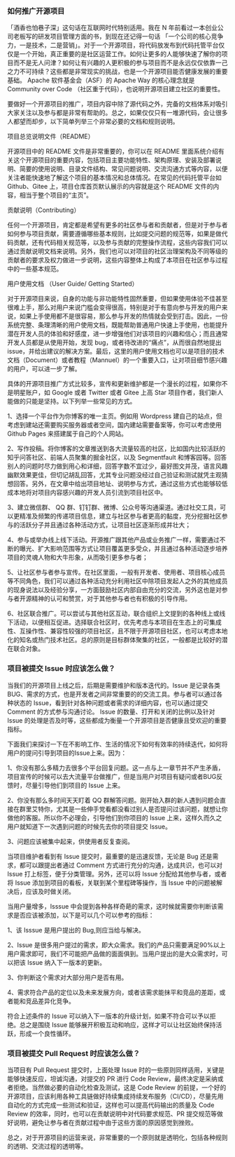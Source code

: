 ### 如何推广开源项目

「酒香也怕巷子深」这句话在互联网时代特别适用。我在 N 年前看过一本创业公司老板写的研发项目管理方面的书，到现在还记得一句话 「一个公司的核心竞争力，一是技术，二是营销」。对于一个开源项目，将代码放发布到代码托管平台仅仅是一个开始，真正重要的是社区运营工作。如何让更多的人能够快速了解你的项目而不是无人问津？如何让有兴趣的人更积极的参与项目而不是永远仅仅依靠一己之力不可持续？这些都是非常现实的挑战，也是一个开源项目能否健康发展的重要基础。 Apache 软件基金会（ASF）的 Apache Way 的核心理念就是 Community over Code （社区重于代码），也说明开源项目建立社区的重要性。

要做好一个开源项目的推广，项目内容中除了源代码之外，完备的文档体系对吸引大家关注以及参与都是非常有帮助的。总之，如果仅仅只有一堆源代码，会让很多人都望而却步，以下简单列举三个非常必要的文档和规则说明。

项目总览说明文件（README）

开源项目中的 README 文件是非常重要的，你可以在 README 里面系统介绍有关这个开源项目的重要内容，包括项目主要功能特性、架构原理、安装及部署说明、简要的使用说明、目录文件结构、常见问题说明、交流沟通方式等内容，以便关注者能快速地了解这个项目的基本情况和总体情况。在常见的代码托管平台如 Github、Gitee 上，项目仓库首页默认展示的内容就是这个 README 文件的内容，相当于整个项目的“主页”。

贡献说明（Contributing）

任何一个开源项目，肯定都是希望有更多的社区参与者和贡献者，但是对于参与者如何参与项目贡献，需要遵循哪些基本规则，比如提交问题的规范等，如果是做代码贡献，还有代码相关规范等，以及参与贡献的完整操作流程，这些内容我们可以通过贡献说明文档来说明。另外，我们也可以对项目的社区治理架构及不同等级的贡献者的要求及权力做进一步说明，这些内容整体上构成了本项目在社区参与过程中的一些基本规范。

用户使用文档 （User Guide/ Getting Started）

对于开源项目来说，自身的功能与非功能特性固然重要，但如果使用体验不佳甚至很难上手，那么对用户来说门槛会变得很高，特别是对于有意向参与开发的用户来说，如果上手使用都不是很容易，那么参与开发的热情就会受到打击。因此，一份系统完整、条理清晰的用户使用文档，既能帮助普通用户快速上手使用，也能提升潜在开发人员的体验和好感度，进一步增强他们对该项目的兴趣和信心；而且通常开发人员都是从使用开始，发现 bug，或者待改进的“痛点”，从而很自然地提出 issue，并给出建议的解决方案。最后，这里的用户使用文档也可以是项目的技术文档（Document）或者教程（Mannuel）的一个重要入口，让对项目细节感兴趣的用户，可以进一步了解。

具体的开源项目推广方式比较多，宣传和更新维护都是一个漫长的过程，如果你不是明星账户，如 Google 或者 Twitter 或者 Gitee 上高 Star 项目作者，我们新人能做的只能是坚持。以下列举一些常见的方式。

1、选择一个平台作为你博客的唯一主页。例如用 Wordpress 建自己的站点，但考虑到建站还需要购买服务器或者空间，国内建站需要备案等，你可以考虑使用 Github Pages 来搭建属于自己的个人网站。

2、写作投稿。将你博客的文章推送到各大流量较高的社区，比如国内比较活跃的知乎问答社区、前端人员聚集的掘金社区，以及 Segmentfault 和博客园等。回答别人的问题时尽力做到用心和详细，回答字数不宜过少，最好图文并茂，语言风趣幽默效果更佳，但切记胡乱回答，尤其专业问题没经过自己验证和测试就凭主观猜想回答。另外，在文章中给出项目地址、说明参与方式，通过这些方式也能够较低成本地将对项目内容感兴趣的开发人员引流到项目社区中。

3、建立微信群、 QQ 群、钉钉群、微博、公众号等沟通渠道。通过社交工具，可以更精准及频繁的传递项目信息，建立与社区参与者更高的黏度，充分挖掘社区参与的活跃分子并且通过各种活动方式，让项目社区逐渐形成并壮大；

4、参与或举办线上线下活动。开源推广跟其他产品或业务推广一样，需要通过不断的曝光、扩大影响范围等方式让项目覆盖更多受众，并且通过各种活动逐步培养项目的灵魂人物和大牛形象，从而吸引更多参与者；

5、让社区参与者参与宣传。在社区里面，一般有开发者、使用者、项目核心成员等不同角色，我们可以通过各种活动充分利用社区中除项目发起人之外的其他成员的现身说法以及经验分享，一方面鼓励社区内部自由充分的交流，另外这也是对参与者开源精神的认可和赞赏，对于其他参与者也有积极的引导作用。

6、社区联合推广。可以尝试与其他社区互动，联合组织上文提到的各种线上或线下活动，以便相互促进。选择联合社区时，优先考虑与本项目在生态上的可集成性、互操作性、兼容性较强的项目社区，且不限于开源项目社区，也可以考虑本地化的知名或热门技术社区。总的原则是目标群体聚集的社区，一般都是比较好的潜在联合对象。


### 项目被提交 Issue 时应该怎么做？

当我们的开源项目上线之后，后期是需要维护和版本迭代的。Issue 是记录各类 BUG、需求的方式，也是开发者之间非常重要的的交流工具。参与者可以通过各种状态的 Issue，看到针对各种问题或者需求的详细内容，也可以通过提交 Comment 的方式参与沟通讨论。 Issue 的数量、打开和关闭的比例以及针对 Issue 的处理是否及时等，这些都成为衡量一个开源项目是否健康且受欢迎的重要指标。

下面我们来探讨一下在不影响工作、生活的情况下如何有效率的持续迭代，如何将用户的提问引导到项目的Issue上来。因为：

1、你没有那么多精力去很多个平台回复问题。这一点与上一章节并不产生矛盾，项目宣传的时候可以去大流量平台做推广，但是当用户对项目有疑问或者BUG反馈时，尽量引导他们到项目的 Issue 上来。

2、你没有那么多时间天天盯着 QQ 群解答问题。刚开始入群的新人遇到问题会直接在群里艾特你，尤其是一些伸手党看都没看过别人是否提问过该问题，就想让你做他的客服。所以你不必理会，引导他们到你项目的 Issue 上来，这样久而久之用户就知道下一次遇到问题的时候先去你的项目提交 Issue。

3、问题应该被集中起来，供使用者反复查阅。

当项目维护者看到有 Issue 提交时，最重要的是迅速反馈，无论是 Bug 还是需求，都可以跟提出者通过 Comment 方式进行充分的沟通，达成共识，也可以对 Issue 打上标签，便于分类管理。另外，还可以将 Issue 分配给其他参与者，或者将 Issue 添加到项目的看板，关联到某个里程碑等操作，当 Issue 中的问题被解决后，应该及时做关闭。

当用户量增多，Isssue 中会提到各种各样奇葩的需求，这时候就需要你判断该需求是否应该被添加，以下是可以几个可以参考的指标：

1、该 Isssue 是用户提出的 Bug,则应当给与解决。

2、Issue 是很多用户提过的需求，即大众需求。我们的产品只需要满足90%以上用户需求即可，我们不可能把产品做的面面俱到。当用户提出的是大众需求时，可以把该 Issue 纳入下一版本的更新。

3、你判断这个需求对大部分用户是否有用。

4、需求符合产品的定位以及未来发展方向，或者该需求能抹平和竞品的差距，或者能和竞品差异化竞争。

符合上述条件的 Issue 可以纳入下一版本的升级计划，如果不符合可以予以拒绝。总之是围绕 Issue 能够展开积极互动和响应，这样才可以让社区始终保持活跃，形成一个良性循环。

### 项目被提交 Pull Request 时应该怎么做？

当项目有 Pull Request 提交时，上面处理 Issue 时的一些原则同样适用，关键是能够快速反应，坦诚沟通，对提交的 PR 进行 Code Review，最终决定是采纳或者拒绝。当然做必要的自动化检查及测试，这是 Code Review 的前提，一个好的开源项目，应该利用各种工具链做好持续集成持续发布服务（CI/CD），尽量先用自动化的方式完成一些测试和验证，这样也可以提高代码输出的质量及 Code Review 的效率，同时，也可以在贡献说明中对代码要求规范、PR 提交规范等做好说明，避免让参与者在贡献过程中由于这些方面的原因感觉到挫败。

总之，对于开源项目的运营来说，非常重要的一个原则就是透明化，包括各种规则的透明、交流过程的透明等。
